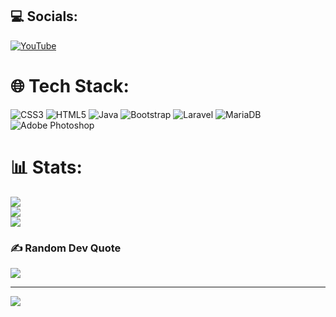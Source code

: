 
## 💻 Socials:
[![YouTube](https://img.shields.io/badge/YouTube-%23FF0000.svg?logo=YouTube&logoColor=white)](https://www.youtube.com/channel/UCfCeipOcb6bjEi-Tk_hN95g) 

# 🌐 Tech Stack:
![CSS3](https://img.shields.io/badge/css3-%231572B6.svg?style=for-the-badge&logo=css3&logoColor=white) ![HTML5](https://img.shields.io/badge/html5-%23E34F26.svg?style=for-the-badge&logo=html5&logoColor=white) ![Java](https://img.shields.io/badge/java-%23ED8B00.svg?style=for-the-badge&logo=java&logoColor=white) ![Bootstrap](https://img.shields.io/badge/bootstrap-%23563D7C.svg?style=for-the-badge&logo=bootstrap&logoColor=white) ![Laravel](https://img.shields.io/badge/laravel-%23FF2D20.svg?style=for-the-badge&logo=laravel&logoColor=white) ![MariaDB](https://img.shields.io/badge/MariaDB-003545?style=for-the-badge&logo=mariadb&logoColor=white) ![Adobe Photoshop](https://img.shields.io/badge/adobephotoshop-%2331A8FF.svg?style=for-the-badge&logo=adobephotoshop&logoColor=white)
# 📊 Stats:
![](https://github-readme-stats.vercel.app/api?username=MrFastplace&theme=merko&hide_border=false&include_all_commits=true&count_private=true)<br/>
![](https://github-readme-streak-stats.herokuapp.com/?user=MrFastplace&theme=merko&hide_border=false)<br/>
![](https://github-readme-stats.vercel.app/api/top-langs/?username=MrFastplace&theme=merko&hide_border=false&include_all_commits=true&count_private=true&layout=compact)

### ✍️ Random Dev Quote
![](https://quotes-github-readme.vercel.app/api?type=horizontal&theme=radical)

---
[![](https://visitcount.itsvg.in/api?id=MrFastplace&icon=2&color=9)](https://visitcount.itsvg.in)

